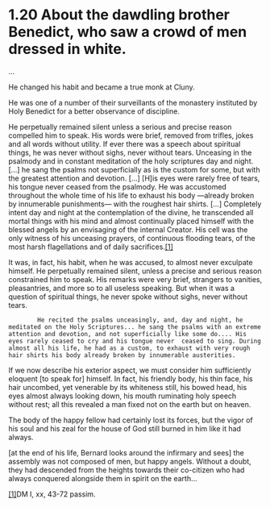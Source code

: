 # 1.20 About the dawdling brother Benedict, who saw a crowd of men dressed in white.

...

He changed his habit and became a true monk at Cluny. 

He was one of a number of their surveillants of the monastery instituted by Holy Benedict for a better observance of discipline.

He perpetually remained silent unless a serious and precise reason compelled him to speak. His words were brief, removed from trifles, jokes and all words without utility. If ever there was a speech about spiritual things, he was never without sighs, never without tears. Unceasing in the psalmody and in constant meditation of the holy scriptures day and night. \[...\] he sang the psalms not superficially as is the custom for some, but with the greatest attention and devotion. \[...\] \[H\]is eyes were rarely free of tears, his tongue never ceased from the psalmody. He was accustomed throughout the whole time of his life to exhaust his body —already broken by innumerable punishments— with the roughest hair shirts. \[...\] Completely intent day and night at the contemplation of the divine, he transcended all mortal things with his mind and almost continually placed himself with the blessed angels by an envisaging of the internal Creator. His cell was the only witness of his unceasing prayers, of continuous flooding tears, of the most harsh flagellations and of daily sacrifices.[\[1\]](applewebdata://DD57FBFA-260C-4F09-B91B-89961965F7D1#_ftn1)

It was, in fact, his habit, when he was accused, to almost never exculpate himself. He perpetually remained silent, unless a precise and serious reason constrained him to speak. His remarks were very brief, strangers to vanities, pleasantries, and more so to all useless speaking. But when it was a question of spiritual things, he never spoke without sighs, never without tears. 

            He recited the psalms unceasingly, and, day and night, he meditated on the Holy Scriptures... he sang the psalms with an extreme attention and devotion, and not superficially like some do.... His eyes rarely ceased to cry and his tongue never  ceased to sing. During almost all his life, he had as a custom, to exhaust with very rough hair shirts his body already broken by innumerable austerities.

If we now describe his exterior aspect, we must consider him sufficiently eloquent \[to speak for\] himself. In fact, his friendly body, his thin face, his hair uncombed, yet venerable by its whiteness still, his bowed head, his eyes almost always looking down, his mouth ruminating holy speech without rest; all this revealed a man fixed not on the earth but on heaven. 

The body of the happy fellow had certainly lost its forces, but the vigor of his soul and his zeal for the house of God still burned in him like it had always.

\[at the end of his life, Bernard looks around the infirmary and sees\] the assembly was not composed of men, but happy angels. Without a doubt, they had descended from the heights towards their co-citizen who had always conquered alongside them in spirit on the earth...  


[\[1\]](applewebdata://DD57FBFA-260C-4F09-B91B-89961965F7D1#_ftnref1)DM I, xx, 43-72 passim.

